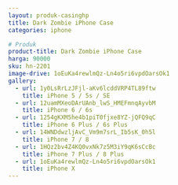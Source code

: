 ```yaml
---
layout: produk-casinghp
title: Dark Zombie iPhone Case
categories: iphone

# Produk
product-title: Dark Zombie iPhone Case
harga: 90000
sku: hn-2201
image-drive: 1oEuKa4rewlmQz-Ln4o5ri6vpdOarsOk1
gallery:
  - url: 1y0LsRrLzJFjl-aKv6lcddVRP4TL89ftw
    title: iPhone 5 / 5s / SE
  - url: 12uamMXeoDArUAnb_lwS_HMEFmnqAyvbM
    title: iPhone 6 / 6s
  - url: 1254gKXM5he4b1piT0fjxe8YZ-jQFQ9qC
    title: iPhone 6 Plus / 6s Plus
  - url: 14WNDdwzljAvC_Vm9m7srL_Ib5sK_0h5l
    title: iPhone 7 / 8
  - url: 1HQz2bv4Z4KQ0vxNk7z5M3iY9qK6sCcBc
    title: iPhone 7 Plus / 8 Plus
  - url: 1oEuKa4rewlmQz-Ln4o5ri6vpdOarsOk1
    title: iPhone X
---
```

